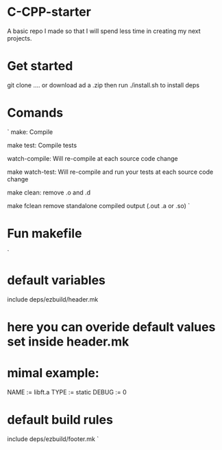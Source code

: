 # C-CPP-starter

A basic repo I made so that I will spend less time in creating my next projects.

# Get started

git clone .... or download ad a .zip
then run ./install.sh to install deps

# Comands 
`
make:             Compile

make test:        Compile tests

watch-compile:    Will re-compile at each source code change

make watch-test:  Will re-compile and run your tests at each source code change

make clean:       remove .o and .d

make fclean       remove standalone compiled output (.out .a or .so)
`

# Fun makefile

`
# default variables
include deps/ezbuild/header.mk

# here you can overide default values set inside header.mk
# mimal example:
NAME		:= libft.a
TYPE		:= static
DEBUG		:= 0

# default build rules
include deps/ezbuild/footer.mk
`

